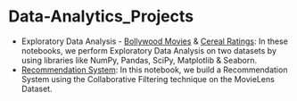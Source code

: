 # Data-Analytics_Projects

- Exploratory Data Analysis - [Bollywood Movies](/BollywoodMovieAnalysis.ipynb) & [Cereal Ratings](/CerealRatingAnalysis.ipynb): In these notebooks, we perform Exploratory Data Analysis on two datasets by using libraries like NumPy, Pandas, SciPy, Matplotlib & Seaborn.
- [Recommendation System](/CollaborativeFiltering.ipynb): In this notebook, we build a Recommendation System using the Collaborative Filtering technique on the MovieLens Dataset.
